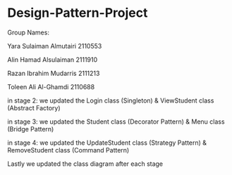 # Design-Pattern-Project
Group Names:

Yara Sulaiman Almutairi     2110553  

Alin Hamad Alsulaiman       2111910  

Razan Ibrahim Mudarris      2111213 

Toleen Ali Al-Ghamdi        2110688 

in stage 2:
we updated the Login class (Singleton) & ViewStudent class (Abstract Factory)

in stage 3:
we updated the Student class (Decorator Pattern) & Menu class (Bridge Pattern)

in stage 4:
we updated the UpdateStudent class (Strategy Pattern) & RemoveStudent class (Command Pattern)

Lastly we updated the class diagram after each stage
